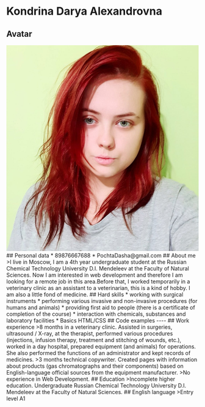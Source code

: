 # Kondrina Darya Alexandrovna
## Avatar
<img src="./img/Avatar.jpg" alt="Аватар Дарьи">
## Personal data
* 89876667688
* PochtaDasha@gmail.com
## About me
>I live in Moscow, I am a 4th year undergraduate student at the Russian Chemical Technology University D.I. Mendeleev at the Faculty of Natural Sciences. Now I am interested in web development and therefore I am looking for a remote job in this area.Before that, I worked temporarily in a veterinary clinic as an assistant to a veterinarian, this is a kind of hobby. I am also a little fond of medicine.
## Hard skills
* working with surgical instruments
* performing various invasive and non-invasive procedures (for humans and animals)
* providing first aid to people (there is a certificate of completion of the course)
* interaction with chemicals, substances and laboratory facilities
* Basics HTML/CSS
## Code examples
----
## Work experience
>8 months in a veterinary clinic. Assisted in surgeries, ultrasound / X-ray, at the therapist, performed various procedures (injections, infusion therapy, treatment and stitching of wounds, etc.), worked in a day hospital, prepared equipment (and animals) for operations. She also performed the functions of an administrator and kept records of medicines.
>3 months technical copywriter.
Created pages with information about products (gas chromatographs and their components) based on English-language official sources from the equipment manufacturer.
>No experience in Web Development.
## Education 
>Incomplete higher education. Undergraduate Russian Chemical Technology University D.I. Mendeleev at the Faculty of Natural Sciences. 
## English language
>Entry level A1